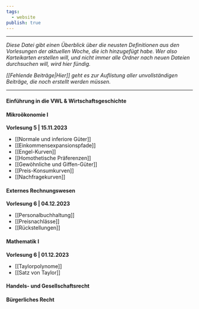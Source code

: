 ```yaml
---
tags:
  - website
publish: true
---
```

***

*Diese Datei gibt einen Überblick über die neusten Definitionen aus den Vorlesungen der aktuellen Woche, die ich hinzugefügt habe. Wer also Karteikarten erstellen will, und nicht immer alle Ordner nach neuen Dateien durchsuchen will, wird hier fündig.*

*[[Fehlende Beiträge|Hier]] geht es zur Auflistung aller unvollständigen Beiträge, die noch erstellt werden müssen.*

***
#### Einführung in die VWL & Wirtschaftsgeschichte
#### Mikroökonomie I

**Vorlesung 5 | 15.11.2023**
- [[Normale und inferiore Güter]]
- [[Einkommensexpansionspfade]]
- [[Engel-Kurven]]
- [[Homothetische Präferenzen]]
- [[Gewöhnliche und Giffen-Güter]]
- [[Preis-Konsumkurven]]
- [[Nachfragekurven]]
#### Externes Rechnungswesen

**Vorlesung 6 | 04.12.2023**
- [[Personalbuchhaltung]]
- [[Preisnachlässe]]
- [[Rückstellungen]]
#### Mathematik I

**Vorlesung 6 | 01.12.2023**
- [[Taylorpolynome]]
- [[Satz von Taylor]]
#### Handels- und Gesellschaftsrecht
#### Bürgerliches Recht